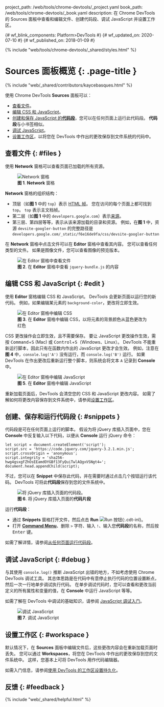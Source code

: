 project_path: /web/tools/chrome-devtools/_project.yaml
book_path: /web/tools/chrome-devtools/_book.yaml
description: 在 Chrome DevTools 的 Sources 面板中查看和编辑文件、创建代码段、调试 JavaScript 并设置工作区。

{# wf_blink_components: Platform>DevTools #}
{# wf_updated_on: 2020-07-10 #}
{# wf_published_on: 2018-01-09 #}

{% include "web/tools/chrome-devtools/_shared/styles.html" %}

# Sources 面板概览 {: .page-title }

{% include "web/_shared/contributors/kaycebasques.html" %}

使用 Chrome DevTools **Sources** 面板可以：

* [查看文件](#files)。
* [编辑 CSS 和 JavaScript](#edit)。
* [创建和保存 JavaScript 的**代码段**](#snippets)，您可以在任何页面上运行此代码段。
  **代码段**与小书签相似。
* [调试 JavaScript](#debug)。
* [设置工作区](#workspace)，以将您在 DevTools 中作出的更改保存到文件系统的代码中。


## 查看文件 {: #files }

使用 **Network** 窗格可以查看页面已加载的所有资源。

<figure>
  <img src="images/sources-network-pane.png"
       alt="Network 窗格"/>
  <figcaption>
    <b>图 1</b>. <b>Network</b> 窗格
  </figcaption>
</figure>

**Network** 窗格的组织结构：

* 顶层（如<b>图 1</b> 中的 `top`）表示 [HTML 帧][frame]。
  您在访问的每个页面上都可找到 `top`。 `top` 表示主文档帧。
* 第二层（如<b>图 1</b> 中的 `developers.google.com`）表示[来源][origin]。
* 第三层、第四层等等，表示从该来源加载的目录和资源。
 例如，在<b>图 1</b> 中，资源 `devsite-googler-button` 的完整路径是 `developers.google.com/_static/f6e16de9fa/css/devsite-googler-button`



[frame]: https://www.w3.org/TR/html401/present/frames.html
[origin]: https://www.w3.org/TR/2011/WD-html5-20110525/origin-0.html

在 **Network** 窗格中点击文件可以在 **Editor** 窗格中查看其内容。 您可以查看任何类型的文件。
 如果是图像文件，您可以查看图像的预览版本。

<figure>
  <img src="images/sources-editor-pane.png"
       alt="在 Editor 窗格中查看文件"/>
  <figcaption>
    <b>图 2</b>. 在 <b>Editor</b> 窗格中查看 <code>jquery-bundle.js</code> 的内容
    
  </figcaption>
</figure>

## 编辑 CSS 和 JavaScript {: #edit }

使用 **Editor** 窗格编辑 CSS 和 JavaScript。  DevTools 会更新页面以运行您的新代码。
 例如，如果编辑某元素的 `background-color`，更改将立即生效。


<figure>
  <img src="images/edit-css.gif"
       alt="在 Editor 窗格中编辑 CSS"/>
  <figcaption>
    <b>图 3</b>. 在 <b>Editor</b> 窗格中编辑 CSS，以将元素的背景颜色从蓝色更改为红色
  </figcaption>

</figure>

CSS 更改操作会立即生效，且不需要保存。 要让 JavaScript 更改操作生效，需按 <kbd>Command</kbd>+<kbd>S</kbd> (Mac) 或 <kbd>Control</kbd>+<kbd>S</kbd>（Windows、Linux）。
DevTools 不能重新运行脚本，因此只有在函数内作出的 JavaScript 更改才会生效。
 例如，注意在<b>图 4</b> 中，`console.log('A')` 没有运行，而 `console.log('B')` 运行。
 如果 DevTools 在作出更改后重新运行整个脚本，则系统会将文本 `A` 记录到 **Console** 中。


<figure>
  <img src="images/edit-js.gif"
       alt="在 Editor 窗格中编辑 JavaScript"/>
  <figcaption>
    <b>图 5</b>. 在 <b>Editor</b> 窗格中编辑 JavaScript
  </figcaption>
</figure>

重新加载页面后，DevTools 会清空您的 CSS 和 JavaScript 更改内容。 如需了解如何将更改内容保存到文件系统中，请参阅[设置工作区](#workspace)。



## 创建、保存和运行代码段 {: #snippets }

代码段是可在任何页面上运行的脚本。 假设为将 jQuery 库插入页面中，您在 **Console** 中反复输入以下代码，以便从 **Console** 运行 jQuery 命令：



    let script = document.createElement('script');
    script.src = 'https://code.jquery.com/jquery-3.2.1.min.js';
    script.crossOrigin = 'anonymous';
    script.integrity = 'sha256-hwg4gsxgFZhOsEEamdOYGBf13FyQuiTwlAQgxVSNgt4=';
    document.head.appendChild(script);

不过，您可以在 **Snippet** 中保存此代码，并在需要时通过点击几个按钮运行该代码。
 DevTools 可将此**代码段**保存到您的文件系统中。

<figure>
  <img src="images/snippet.png"
       alt="将 jQuery 库插入页面的代码段。"/>
  <figcaption>
    <b>图 6</b>. 将 jQuery 库插入页面的<b>代码片段</b>
  </figcaption>
</figure>

运行**代码段**：

* 通过 **Snippets** 窗格打开文件，然后点击 **Run** ![Run 按钮][run]{:.cdt-inl}。
* 打开 [**Command Menu**][CM]、删除 `>` 字符、输入 `!`、输入您**代码段**的名称，然后按 <kbd>Enter</kbd> 键。


[CM]: /web/tools/chrome-devtools/ui#command-menu
[run]: images/run-snippet.png

如需了解详情，请参阅[从任何页面运行代码段][snip]。

[snip]: /web/tools/chrome-devtools/snippets

## 调试 JavaScript {: #debug }

与其使用 `console.log()` 推断 JavaScript 出错的地方，不如考虑使用
Chrome DevTools 调试工具。 其总体思路是在代码中有意停止执行代码的位置设置断点，然后一次一行地单步调试执行代码。
 在单步调试代码时，您可以查看和更改当前定义的所有属性和变量的值，在 **Console** 中运行 JavaScript 等等。


如需了解在 DevTools 中调试的基础知识，请参阅 [JavaScript 调试入门](/web/tools/chrome-devtools/javascript/)。


<figure>
  <img src="images/debugging.png"
       alt="调试 JavaScript"/>
  <figcaption>
    <b>图 7</b>. 调试 JavaScript
</figcaption>
</figure>

## 设置工作区 {: #workspace }

默认情况下，在 **Sources** 面板中编辑文件后，这些更改内容会在重新加载页面时丢失。
 您可以通过 **Workspaces**，将您在 DevTools 中作出的更改保存到您的文件系统中。
 这样，您基本上可将 DevTools 用作代码编辑器。

如需入门信息，请参阅[使用 DevTools 的工作区设置持久化][WS]。

[WS]: /web/tools/chrome-devtools/workspaces/

## 反馈 {: #feedback }

{% include "web/_shared/helpful.html" %}
